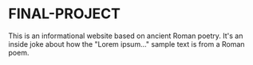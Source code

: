 # FINAL-PROJECT
This is an informational website based on ancient Roman poetry. It's an inside joke about how the "Lorem ipsum..." sample text is from a Roman poem.
